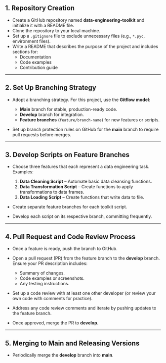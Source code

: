 ## 1. Repository Creation

- Create a GitHub repository named **data-engineering-toolkit** and initialize it with a README file.  
- Clone the repository to your local machine.  
- Set up a `.gitignore` file to exclude unnecessary files (e.g., `*.pyc`, environment files).  
- Write a README that describes the purpose of the project and includes sections for:  
  - Documentation  
  - Code examples  
  - Contribution guide  

---

## 2. Set Up Branching Strategy

- Adopt a branching strategy. For this project, use the **Gitflow model**:  
  - **Main** branch for stable, production-ready code.  
  - **Develop** branch for integration.  
  - **Feature branches** (`feature/branch-name`) for new features or scripts.  

- Set up branch protection rules on GitHub for the **main** branch to require pull requests before merges.  

---

## 3. Develop Scripts on Feature Branches

- Choose three features that each represent a data engineering task. Examples:  
  1. **Data Cleaning Script** – Automate basic data cleansing functions.  
  2. **Data Transformation Script** – Create functions to apply transformations to data frames.  
  3. **Data Loading Script** – Create functions that write data to file.  

- Create separate feature branches for each toolkit script.  
- Develop each script on its respective branch, committing frequently.  

---

## 4. Pull Request and Code Review Process

- Once a feature is ready, push the branch to GitHub.  
- Open a pull request (PR) from the feature branch to the **develop** branch. Ensure your PR description includes:  
  - Summary of changes.  
  - Code examples or screenshots.  
  - Any testing instructions.  

- Set up a code review with at least one other developer (or review your own code with comments for practice).  
- Address any code review comments and iterate by pushing updates to the feature branch.  
- Once approved, merge the PR to **develop**.  

---

## 5. Merging to Main and Releasing Versions

- Periodically merge the **develop** branch into **main**.  
